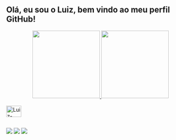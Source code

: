 ## Olá, eu sou o Luiz, bem vindo ao meu perfil GitHub!

<div align="center">
  <a href="https://github.com/luizmromano">
  <img height="180em" src="https://github-readme-stats.vercel.app/api?username=luizmromano&show_icons=true&theme=react&include_all_commits=true&count_private=true"/>
  <img height="180em" src="https://github-readme-stats.vercel.app/api/top-langs/?username=luizmromano&layout=compact&langs_count=1&theme=react"/>
</div>
  
<div style="display: inline_block"><br>
  <img align="center" alt="Luiz-cpp" height="30" width="40" src="https://cdn.jsdelivr.net/gh/devicons/devicon/icons/cplusplus/cplusplus-original.svg">
</div>
  
  ##
 
<div> 
  <a href="https://www.linkedin.com/in/luiz-m-romano-a6620a1b9/" target="_blank"><img src="https://img.shields.io/badge/-LinkedIn-%230077B5?style=for-the-badge&logo=linkedin&logoColor=white" target="_blank"></a>
  <a href = "mailto:luizromanosteam@gmail.com"><img src="https://img.shields.io/badge/-Gmail-%23333?style=for-the-badge&logo=gmail&logoColor=white" target="_blank"></a>
  <a href="https://www.instagram.com/luizmromano/" target="_blank"><img src="https://img.shields.io/badge/-Instagram-%23E4405F?style=for-the-badge&logo=instagram&logoColor=white" target="_blank"></a> 

 
</div>
